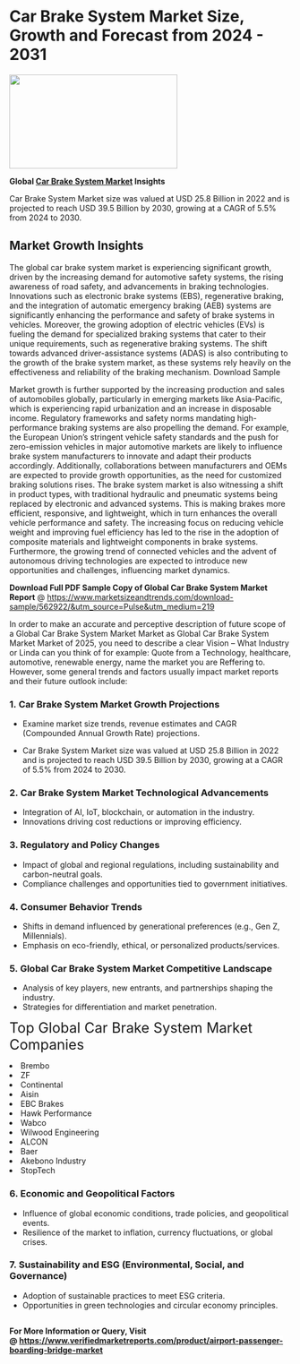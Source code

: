<H1>Car Brake System Market Size, Growth and Forecast from 2024 - 2031</H1><img class="aligncenter size-medium wp-image-584254" src="https://thirdeyenews.in/wp-content/uploads/2024/09/Global-Market-Research-300x168.jpeg" alt="" width="300" height="168" /><p><strong>Global&nbsp;<a href="https://www.marketsizeandtrends.com/download-sample/562922/&amp;utm_source=Pulse&amp;utm_medium=219">Car Brake System Market</a> Insights</strong></p><p>Car Brake System Market size was valued at USD 25.8 Billion in 2022 and is projected to reach USD 39.5 Billion by 2030, growing at a CAGR of 5.5% from 2024 to 2030.</p><p><h2>Market Growth Insights</h2> <p>The global car brake system market is experiencing significant growth, driven by the increasing demand for automotive safety systems, the rising awareness of road safety, and advancements in braking technologies. Innovations such as electronic brake systems (EBS), regenerative braking, and the integration of automatic emergency braking (AEB) systems are significantly enhancing the performance and safety of brake systems in vehicles. Moreover, the growing adoption of electric vehicles (EVs) is fueling the demand for specialized braking systems that cater to their unique requirements, such as regenerative braking systems. The shift towards advanced driver-assistance systems (ADAS) is also contributing to the growth of the brake system market, as these systems rely heavily on the effectiveness and reliability of the braking mechanism. Download Sample </p> <p>Market growth is further supported by the increasing production and sales of automobiles globally, particularly in emerging markets like Asia-Pacific, which is experiencing rapid urbanization and an increase in disposable income. Regulatory frameworks and safety norms mandating high-performance braking systems are also propelling the demand. For example, the European Union’s stringent vehicle safety standards and the push for zero-emission vehicles in major automotive markets are likely to influence brake system manufacturers to innovate and adapt their products accordingly. Additionally, collaborations between manufacturers and OEMs are expected to provide growth opportunities, as the need for customized braking solutions rises. The brake system market is also witnessing a shift in product types, with traditional hydraulic and pneumatic systems being replaced by electronic and advanced systems. This is making brakes more efficient, responsive, and lightweight, which in turn enhances the overall vehicle performance and safety. The increasing focus on reducing vehicle weight and improving fuel efficiency has led to the rise in the adoption of composite materials and lightweight components in brake systems. Furthermore, the growing trend of connected vehicles and the advent of autonomous driving technologies are expected to introduce new opportunities and challenges, influencing market dynamics. </p><p><span class=""><strong>Download Full PDF Sample Copy of Global Car Brake System Market Report</strong> @ <a href="https://www.marketsizeandtrends.com/download-sample/562922/&amp;utm_source=Pulse&amp;utm_medium=219" target="_blank">https://www.marketsizeandtrends.com/download-sample/562922/&amp;utm_source=Pulse&amp;utm_medium=219</a></span></p><p>In order to make an accurate and perceptive description of future scope of a Global&nbsp;Car Brake System Market Market as Global&nbsp;Car Brake System Market Market of 2025, you need to describe a clear Vision &ndash; What Industry or Linda can you think of for example: Quote from a Technology, healthcare, automotive, renewable energy, name the market you are Reffering to. However, some general trends and factors usually impact market reports and their future outlook include:</p><h3>1.&nbsp;<strong>Car Brake System Market Growth Projections</strong></h3><ul><li>Examine market size trends, revenue estimates and CAGR (Compounded Annual Growth Rate) projections.</li><li><p>Car Brake System Market size was valued at USD 25.8 Billion in 2022 and is projected to reach USD 39.5 Billion by 2030, growing at a CAGR of 5.5% from 2024 to 2030.</p></li></ul><h3>2.&nbsp;<strong>Car Brake System Market Technological Advancements</strong></h3><ul><li>Integration of AI, IoT, blockchain, or automation in the industry.</li><li>Innovations driving cost reductions or improving efficiency.</li></ul><h3>3.&nbsp;<strong>Regulatory and Policy Changes</strong></h3><ul><li>Impact of global and regional regulations, including sustainability and carbon-neutral goals.</li><li>Compliance challenges and opportunities tied to government initiatives.</li></ul><h3>4.&nbsp;<strong>Consumer Behavior Trends</strong></h3><ul><li>Shifts in demand influenced by generational preferences (e.g., Gen Z, Millennials).</li><li>Emphasis on eco-friendly, ethical, or personalized products/services.</li></ul><h3>5.&nbsp;<strong>Global Car Brake System Market Competitive Landscape</strong></h3><ul><li>Analysis of key players, new entrants, and partnerships shaping the industry.</li><li>Strategies for differentiation and market penetration.</li></ul><p data-pm-slice="1 1 []"><span style="color: inherit; font-family: inherit; font-size: 25px;">Top Global Car Brake System Market Companies</span></p><div class="" data-test-id=""><p><li>Brembo</li><li> ZF</li><li> Continental</li><li> Aisin</li><li> EBC Brakes</li><li> Hawk Performance</li><li> Wabco</li><li> Wilwood Engineering</li><li> ALCON</li><li> Baer</li><li> Akebono Industry</li><li> StopTech</li></p></div><h3>6.&nbsp;<strong>Economic and Geopolitical Factors</strong></h3><ul><li>Influence of global economic conditions, trade policies, and geopolitical events.</li><li>Resilience of the market to inflation, currency fluctuations, or global crises.</li></ul><h3>7.&nbsp;<strong>Sustainability and ESG (Environmental, Social, and Governance)</strong></h3><ul><li>Adoption of sustainable practices to meet ESG criteria.</li><li>Opportunities in green technologies and circular economy principles.</li></ul><h2><strong style="font-size: 14px;">For More Information or Query, Visit @&nbsp;</strong><a style="background-color: #ffffff; font-size: 14px;" href="https://www.marketsizeandtrends.com/report/car-brake-system-market/" target="_blank">https://www.verifiedmarketreports.com/product/airport-passenger-boarding-bridge-market</a></h2>

